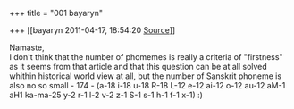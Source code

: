 +++
title = "001 bayaryn"

+++
[[bayaryn	2011-04-17, 18:54:20 [Source](https://groups.google.com/g/samskrita/c/qz2ydaEZxbA)]]



Namaste,  
I don't think that the number of phomemes is really a criteria of "firstness" as it seems from that article and that this question can be at all solved whithin historical world view at all, but the number of Sanskrit phoneme is also no so small - 174 - (a-18 i-18 u-18 R-18 L-12 e-12 ai-12 o-12 au-12 aM-1 aH1 ka-ma-25 y-2 r-1 l-2 v-2 z-1 S-1 s-1 h-1 f-1 x-1) :)  

